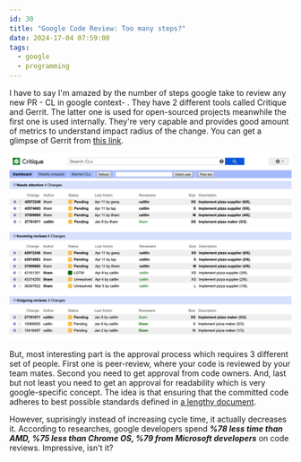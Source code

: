 ```yaml
---
id: 30
title: "Google Code Review: Too many steps?"
date: 2024-17-04 07:59:00
tags:
  - google
  - programming
---
```


I have to say I'm amazed by the number of steps google take to review any new PR - CL in google context- . They have 2 different tools called Critique and Gerrit. The latter one is used for open-sourced projects meanwhile the first one is used internally. They're very capable and provides good amount of metrics to understand impact radius of the change. You can get a glimpse of Gerrit from [this link](https://chromium-review.googlesource.com/q/status:open+-is:wip).

![Gerrit-Screenshot](./gerrit-screenshot.png)


But, most interesting part is the approval process which requires 3 different set of people. First one is peer-review, where your code is reviewed by your team mates. Second you need to get approval from code owners. And, last but not least you need to get an approval for readability which is very google-specific concept. The idea is that ensuring that the committed code adheres to best possible standards defined in [a lengthy document](https://google.github.io/styleguide/pyguide.html).

However, suprisingly instead of increasing cycle time, it actually decreases it. According to researches, google developers spend ***%78 less time than AMD, %75 less than Chrome OS, %79 from Microsoft developers*** on code reviews. Impressive, isn't it?